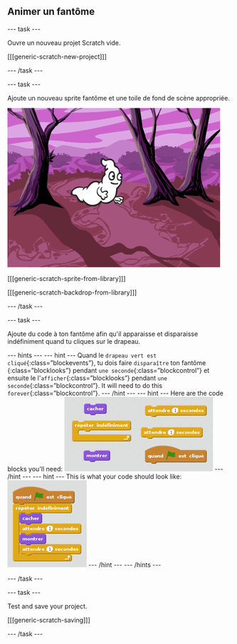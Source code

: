 ## Animer un fantôme

\--- task \---

Ouvre un nouveau projet Scratch vide.

[[[generic-scratch-new-project]]]

\--- /task \---

\--- task \---

Ajoute un nouveau sprite fantôme et une toile de fond de scène appropriée.

![screenshot](images/ghost-ghost.png)

[[[generic-scratch-sprite-from-library]]]

[[[generic-scratch-backdrop-from-library]]]

\--- /task \---

\--- task \---

Ajoute du code à ton fantôme afin qu'il apparaisse et disparaisse indéfiniment quand tu cliques sur le drapeau.

\--- hints \--- \--- hint \--- Quand le `drapeau vert est cliqué`{:class=”blockevents”}, tu dois faire `disparaître` ton fantôme {:class=”blocklooks”} pendant `une seconde`{:class=”blockcontrol”} et ensuite le l'`afficher`{:class=”blocklooks”} pendant `une seconde`{:class=”blockcontrol”}. It will need to do this `forever`{:class=”blockcontrol”}. \--- /hint \--- \--- hint \--- Here are the code blocks you'll need: ![screenshot](images/ghost-appear-blocks.png) \--- /hint \--- \--- hint \--- This is what your code should look like: ![screenshot](images/ghost-appear-code.png) \--- /hint \--- \--- /hints \---

\--- /task \---

\--- task \---

Test and save your project.

[[[generic-scratch-saving]]]

\--- /task \---